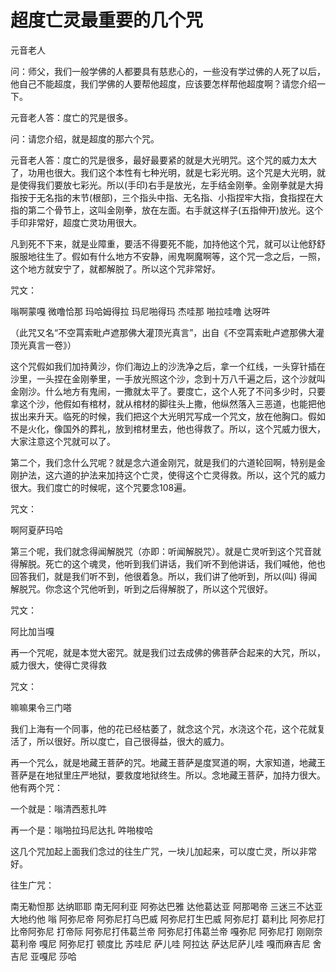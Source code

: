 # 超度亡灵最重要的几个咒

元音老人

问：师父，我们一般学佛的人都要具有慈悲心的，一些没有学过佛的人死了以后，他自己不能超度，我们学佛的人要帮他超度，应该要怎样帮他超度啊？请您介绍一下。

元音老人答：度亡的咒是很多。

问：请您介绍，就是超度的那六个咒。

元音老人答：度亡的咒是很多，最好最要紧的就是大光明咒。这个咒的威力太大了，功用也很大。我们这个本性有七种光明，就是七彩光明。这个咒是大光明，就是使得我们要放七彩光。所以(手印)右手是放光，左手结金刚拳。金刚拳就是大拇指按于无名指的末节(根部)，三个指头中指、无名指、小指捏牢大指，食指捏在大指的第二个骨节上，这叫金刚拳，放在左面。右手就这样子(五指伸开)放光。这个手印非常好，超度亡灵功用很大。

凡到死不下来，就是业障重，要活不得要死不能，加持他这个咒，就可以让他舒舒服服地往生了。假如有什么地方不安静，闹鬼啊魔啊等，这个咒一念之后，一照，这个地方就安宁了，就都解脱了。所以这个咒非常好。

咒文：

嗡啊蒙嘎 微噜恰那 玛哈姆得拉 玛尼啪得玛 杰哇那 啪拉哇噜 达呀吽

（此咒又名“不空罥索毗卢遮那佛大灌顶光真言”，出自《不空罥索毗卢遮那佛大灌顶光真言一卷》）

这个咒假如我们加持黄沙，你们海边上的沙洗净之后，拿一个红线，一头穿针插在沙里，一头捏在金刚拳里，一手放光照这个沙，念到十万八千遍之后，这个沙就叫金刚沙。什么地方有鬼闹，一撒就太平了。要度亡，这个人死了不问多少时，只要拿这个沙，他假如有棺材，就从棺材的脚往头上撒，他纵然落入三恶道，也能把他拔出来升天。临死的时候，我们把这个大光明咒写成一个咒文，放在他胸口。假如不是火化，像国外的葬礼，放到棺材里去，他也得救了。所以，这个咒威力很大，大家注意这个咒就可以了。

第二个，我们念什么咒呢？就是念六道金刚咒，就是我们的六道轮回啊，特别是金刚护法，这六道的护法来加持这个亡灵，使得这个亡灵得救。所以，这个咒的威力很大。我们度亡的时候呢，这个咒要念108遍。

咒文：

啊阿夏萨玛哈

第三个呢，我们就念得闻解脱咒（亦即：听闻解脱咒）。就是亡灵听到这个咒音就得解脱。死亡的这个魂灵，他听到我们讲话，我们听不到他讲话，我们喊他，他也回答我们，就是我们听不到，他很着急。所以，我们讲了他听到，所以(叫) 得闻解脱咒。你念这个咒他听到，听到之后得解脱了，所以这个咒很好。

咒文：

阿比加当嘎

再一个咒呢，就是本觉大密咒。就是我们过去成佛的佛菩萨合起来的大咒，所以，威力很大，使得亡灵得救

咒文：

嘛嘛果令三门嗒

我们上海有一个同事，他的花已经枯萎了，就念这个咒，水浇这个花，这个花就复活了，所以很好。所以度亡，自己很得益，很大的威力。

再一个咒么，就是地藏王菩萨的咒。地藏王菩萨是度冥道的啊，大家知道，地藏王菩萨是在地狱里庄严地狱，要救度地狱终生。所以。念地藏王菩萨，加持力很大。他有两个咒：

一个就是：嗡清西惹扎吽

再一个是：嗡啪拉玛尼达扎 吽啪梭哈

这几个咒加起上面我们念过的往生广咒，一块儿加起来，可以度亡灵，所以非常好。

往生广咒：

南无勒怛那 达纳耶耶 南无阿利亚 阿弥达巴雅 达他葛达亚 阿那喝帝 三迷三不达亚 大地约他 嗡 阿弥尼帝 阿弥尼打乌巴威 阿弥尼打生巴威  阿弥尼打 葛利比 阿弥尼打 比帝阿弥尼 打帝际 阿弥尼打伟葛兰帝 阿弥尼打伟葛兰帝 嘎弥尼 阿弥尼打 刚刚奈葛利帝 嘎尼 阿弥尼打 顿度比  苏哇尼 萨儿哇 阿拉达 萨达尼萨儿哇 嘎而麻吉尼 舍吉尼 亚嘎尼 莎哈